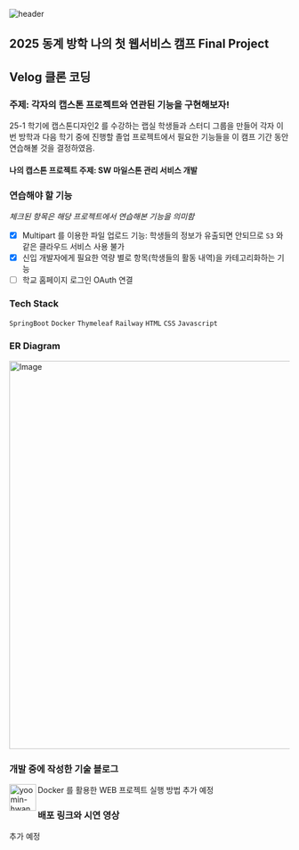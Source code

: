 ![header](https://capsule-render.vercel.app/api?type=wave&color=auto&height=300&section=header&text=Yoolog&fontSize=70)

## 2025 동계 방학 나의 첫 웹서비스 캠프 Final Project
## Velog 클론 코딩
### 주제: 각자의 캡스톤 프로젝트와 연관된 기능을 구현해보자!
25-1 학기에 캡스톤디자인2 를 수강하는 랩실 학생들과 스터디 그룹을 만들어 각자 이번 방학과 다음 학기 중에 진행할 졸업 프로젝트에서 필요한 기능들을 이 캠프 기간 동안 연습해볼 것을 결정하였음.

#### 나의 캡스톤 프로젝트 주제: SW 마일스톤 관리 서비스 개발

### 연습해야 할 기능
_체크된 항목은 해당 프로젝트에서 연습해본 기능을 의미함_
- [x] Multipart 를 이용한 파일 업로드 기능: 학생들의 정보가 유출되면 안되므로 `S3` 와 같은 클라우드 서비스 사용 불가
- [x] 신입 개발자에게 필요한 역량 별로 항목(학생들의 활동 내역)을 카테고리화하는 기능
- [ ] 학교 홈페이지 로그인 OAuth 연결

### Tech Stack
`SpringBoot` `Docker` `Thymeleaf` `Railway` `HTML` `CSS` `Javascript`

### ER Diagram
<img width="697" alt="Image" src="https://github.com/user-attachments/assets/c95803d6-f078-45e3-aa07-aa0cc7eb08f6" />

### 개발 중에 작성한 기술 블로그
[<img align="left" alt="yoomin-hwang | velog" width="48px" src="https://img.icons8.com/color/48/000000/blog.png" />][website]

[website]: https://velog.io/@peanuts/Docker-%EB%A5%BC-%ED%86%B5%ED%95%B4-MariaDB-%EC%8B%A4%ED%96%89-%EB%B0%8F-DBeaver-%EC%A0%91%EC%86%8D%ED%95%98%EA%B8%B0
    Docker 를 활용한 WEB 프로젝트 실행 방법
추가 예정

### 배포 링크와 시연 영상
추가 예정